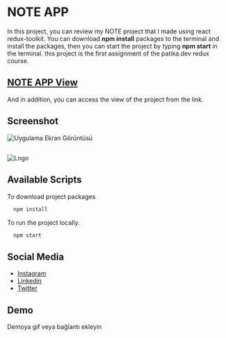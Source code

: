 
# NOTE APP
In this project, you can review my NOTE project that I made using react redux-toolkit. You can download **npm install** packages to the terminal and install the packages, then you can start the project by typing **npm start** in the terminal.
this project is the first assignment of the patika.dev redux course.







## [NOTE APP View](https://noteappwith-reduxtoolkit.netlify.app/)

And in addition, you can access the view of the project from the link.

  
## Screenshot

![Uygulama Ekran Görüntüsü](images/notesapp.jpg)

  
##
![Logo](https://t4.ftcdn.net/jpg/03/54/40/85/360_F_354408578_y4G5TQTNU8939O4L57mqGdoCuy1i7jXv.jpg)
##
    
## Available Scripts

To download project packages

```bash
  npm install
```

To run the project locally.

```bash
  npm start
```


  
## Social Media

- [Instagram](https://www.instagram.com/haktan_albyrk/)
- [Linkedin](https://www.linkedin.com/in/haktan-albayrak-55539422b/) 
- [Twitter](https://twitter.com/Haktan_Albyrk) 

  
## Demo

Demoya gif veya bağlantı ekleyin

  